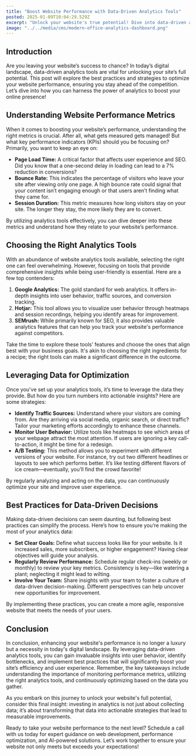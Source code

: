```yaml
---
title: "Boost Website Performance with Data-Driven Analytics Tools"
posted: 2025-01-09T10:04:29.529Z
excerpt: "Unlock your website's true potential! Dive into data-driven analytics and transform insights into strategies that boost performance and outpace the competition. Are you ready?"
image: "../../media/cms/modern-office-analytics-dashboard.png"
---
```


## Introduction
Are you leaving your website’s success to chance? In today’s digital landscape, data-driven analytics tools are vital for unlocking your site’s full potential. This post will explore the best practices and strategies to optimize your website performance, ensuring you stay ahead of the competition. Let’s dive into how you can harness the power of analytics to boost your online presence!

## Understanding Website Performance Metrics
When it comes to boosting your website’s performance, understanding the right metrics is crucial. After all, what gets measured gets managed! But what key performance indicators (KPIs) should you be focusing on?  
Primarily, you want to keep an eye on:

- **Page Load Time:** A critical factor that affects user experience and SEO. Did you know that a one-second delay in loading can lead to a 7% reduction in conversions?  
- **Bounce Rate:** This indicates the percentage of visitors who leave your site after viewing only one page. A high bounce rate could signal that your content isn’t engaging enough or that users aren’t finding what they came for.  
- **Session Duration:** This metric measures how long visitors stay on your site. The longer they stay, the more likely they are to convert.

By utilizing analytics tools effectively, you can dive deeper into these metrics and understand how they relate to your website’s performance.

## Choosing the Right Analytics Tools
With an abundance of website analytics tools available, selecting the right one can feel overwhelming. However, focusing on tools that provide comprehensive insights while being user-friendly is essential. Here are a few top contenders:

1. **Google Analytics:** The gold standard for web analytics. It offers in-depth insights into user behavior, traffic sources, and conversion tracking.  
2. **Hotjar:** This tool allows you to visualize user behavior through heatmaps and session recordings, helping you identify areas for improvement.  
3. **SEMrush:** While primarily known for SEO, it also provides valuable analytics features that can help you track your website's performance against competitors.

Take the time to explore these tools’ features and choose the ones that align best with your business goals. It's akin to choosing the right ingredients for a recipe; the right tools can make a significant difference in the outcome.

## Leveraging Data for Optimization
Once you've set up your analytics tools, it’s time to leverage the data they provide. But how do you turn numbers into actionable insights? Here are some strategies:

- **Identify Traffic Sources:** Understand where your visitors are coming from. Are they arriving via social media, organic search, or direct traffic? Tailor your marketing efforts accordingly to enhance these channels.  
- **Monitor User Behavior:** Utilize tools like heatmaps to see which areas of your webpage attract the most attention. If users are ignoring a key call-to-action, it might be time for a redesign.  
- **A/B Testing:** This method allows you to experiment with different versions of your website. For instance, try out two different headlines or layouts to see which performs better. It’s like testing different flavors of ice cream—eventually, you’ll find the crowd favorite!

By regularly analyzing and acting on the data, you can continuously optimize your site and improve user experience.

## Best Practices for Data-Driven Decisions
Making data-driven decisions can seem daunting, but following best practices can simplify the process. Here’s how to ensure you’re making the most of your analytics data:

- **Set Clear Goals:** Define what success looks like for your website. Is it increased sales, more subscribers, or higher engagement? Having clear objectives will guide your analysis.  
- **Regularly Review Performance:** Schedule regular check-ins (weekly or monthly) to review your key metrics. Consistency is key—like watering a plant; neglecting it might lead to wilting.  
- **Involve Your Team:** Share insights with your team to foster a culture of data-driven decision-making. Different perspectives can help uncover new opportunities for improvement.

By implementing these practices, you can create a more agile, responsive website that meets the needs of your users.

## Conclusion
In conclusion, enhancing your website's performance is no longer a luxury but a necessity in today's digital landscape. By leveraging data-driven analytics tools, you can gain invaluable insights into user behavior, identify bottlenecks, and implement best practices that will significantly boost your site’s efficiency and user experience. Remember, the key takeaways include understanding the importance of monitoring performance metrics, utilizing the right analytics tools, and continuously optimizing based on the data you gather.

As you embark on this journey to unlock your website's full potential, consider this final insight: investing in analytics is not just about collecting data; it’s about transforming that data into actionable strategies that lead to measurable improvements.  

Ready to take your website performance to the next level? Schedule a call with us today for expert guidance on web development, performance optimization, and AI-powered solutions. Let’s work together to ensure your website not only meets but exceeds your expectations!